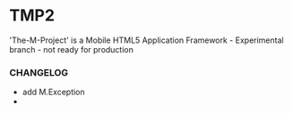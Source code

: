 # TMP2

'The-M-Project' is a Mobile HTML5 Application Framework - Experimental branch - not ready for production


### CHANGELOG
* add M.Exception
* 

